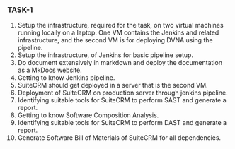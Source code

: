 ### **TASK-1**

1. Setup the infrastructure, required for the task, on two virtual machines running locally on a laptop. One VM contains the Jenkins and related infrastructure, and the second VM is for deploying DVNA using the pipeline.
2. Setup the infrastructure, of Jenkins for basic pipeline setup.
3. Do document extensively in markdown and deploy the documentation as a MkDocs website.
4. Getting to know Jenkins pipeline.
5. SuiteCRM should get deployed in a server that is the second VM.
6. Deployment of SuiteCRM on production server through jenkins pipeline.
7. Identifying suitable tools for SuiteCRM to perform SAST and generate a report.
8. Getting to know Software Composition Analysis.
9. Identifying suitable tools for SuiteCRM to perform DAST and generate a report.
10. Generate Software Bill of Materials of SuiteCRM for all dependencies.

